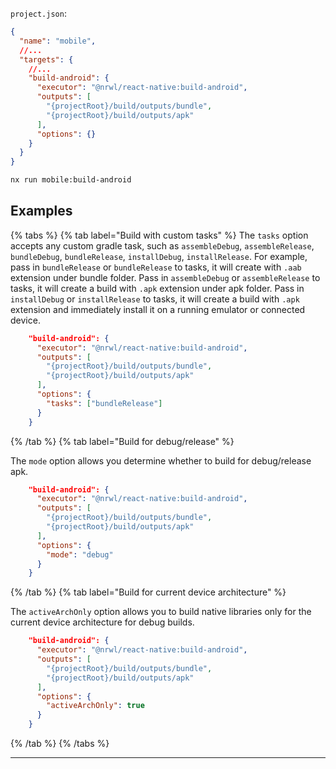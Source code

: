 `project.json`:

```json
{
  "name": "mobile",
  //...
  "targets": {
    //...
    "build-android": {
      "executor": "@nrwl/react-native:build-android",
      "outputs": [
        "{projectRoot}/build/outputs/bundle",
        "{projectRoot}/build/outputs/apk"
      ],
      "options": {}
    }
  }
}
```

```bash
nx run mobile:build-android
```

## Examples

{% tabs %}
{% tab label="Build with custom tasks" %}
The `tasks` option accepts any custom gradle task, such as `assembleDebug`, `assembleRelease`, `bundleDebug`, `bundleRelease`, `installDebug`, `installRelease`.
For example, pass in `bundleRelease` or `bundleRelease` to tasks, it will create with `.aab` extension under bundle folder.
Pass in `assembleDebug` or `assembleRelease` to tasks, it will create a build with `.apk` extension under apk folder.
Pass in `installDebug` or `installRelease` to tasks, it will create a build with `.apk` extension and immediately install it on a running emulator or connected device.

```json
    "build-android": {
      "executor": "@nrwl/react-native:build-android",
      "outputs": [
        "{projectRoot}/build/outputs/bundle",
        "{projectRoot}/build/outputs/apk"
      ],
      "options": {
        "tasks": ["bundleRelease"]
      }
    }
```

{% /tab %}
{% tab label="Build for debug/release" %}

The `mode` option allows you determine whether to build for debug/release apk.

```json
    "build-android": {
      "executor": "@nrwl/react-native:build-android",
      "outputs": [
        "{projectRoot}/build/outputs/bundle",
        "{projectRoot}/build/outputs/apk"
      ],
      "options": {
        "mode": "debug"
      }
    }
```

{% /tab %}
{% tab label="Build for current device architecture" %}

The `activeArchOnly` option allows you to build native libraries only for the current device architecture for debug builds.

```json
    "build-android": {
      "executor": "@nrwl/react-native:build-android",
      "outputs": [
        "{projectRoot}/build/outputs/bundle",
        "{projectRoot}/build/outputs/apk"
      ],
      "options": {
        "activeArchOnly": true
      }
    }
```

{% /tab %}
{% /tabs %}

---
